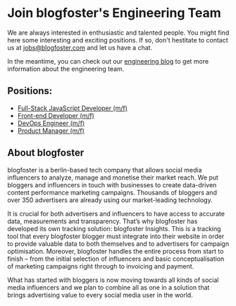 
# Join blogfoster's Engineering Team

We are always interested in enthusiastic and talented people. You might find here some interesting and exciting positions. If so, don't hestitate to contact us at jobs@blogfoster.com and let us have a chat.

In the meantime, you can check out our [engineering blog](http://engineering.blogfoster.com) to get more information about the engineering team.

## Positions:

- [Full-Stack JavaScript Developer (m/f)](full-stack-javascript-developer.md)
- [Front-end Developer (m/f)](front-end-developer.md)
- [DevOps Engineer (m/f)](devops-engineer.md)
- [Product Manager (m/f)](product-manager.md)

## About blogfoster

blogfoster is a berlin-based tech company that allows social media influencers to analyze, manage and monetise their market reach. We put bloggers and influencers in touch with businesses to create data-driven content performance marketing campaigns. Thousands of bloggers and over 350 advertisers are already using our market-leading technology.

It is crucial for both advertisers and influencers to have access to accurate data, measurements and transparency. That’s why blogfoster has developed its own tracking solution: blogfoster Insights. This is a tracking tool that every blogfoster blogger must integrate into their website in order to provide valuable data to both themselves and to advertisers for campaign optimisation. Moreover, blogfoster handles the entire process from start to finish – from the initial selection of influencers and basic conceptualisation of marketing campaigns right through to invoicing and payment.

What has started with bloggers is now moving towards all kinds of social media influencers and we plan to combine all as one in a solution that brings advertising value to every social media user in the world.